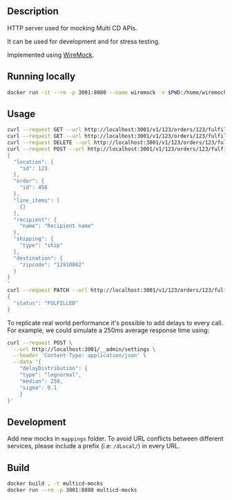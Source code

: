 ## Description

HTTP server used for mocking Multi CD APIs.

It can be used for development and for stress testing.

Implemented using [WireMock](https://wiremock.org/).

## Running locally

```bash
docker run -it --rm -p 3001:8080 --name wiremock -v $PWD:/home/wiremock wiremock/wiremock:2.35.0 -v --global-response-templating
```

## Usage

```bash
curl --request GET --url http://localhost:3001/v1/123/orders/123/fulfillment-orders/ -H "Authentication: Bearer ABC"
curl --request GET --url http://localhost:3001/v1/123/orders/123/fulfillment-orders/123/ -H "Authentication: Bearer ABC"
curl --request DELETE --url http://localhost:3001/v1/123/orders/123/fulfillment-orders/123/ -H "Authentication: Bearer ABC"
curl --request POST --url http://localhost:3001/v1/123/orders/123/fulfillment-orders/ -H "Authentication: Bearer ABC" -H "Content-Type: application/json" -d '
{
  "location": {
    "id": 123
  },
  "order": {
    "id": 456
  },
  "line_items": [
    {}
  ],
  "recipient": {
    "name": "Recipient name"
  },
  "shipping": {
    "type": "ship"
  },
  "destination": {
    "zipcode": "12910802"
  }
}
'
curl --request PATCH --url http://localhost:3001/v1/123/orders/123/fulfillment-orders/123/ -H "Authentication: Bearer ABC" -H "Content-Type: application/json" -d '
{
  "status": "FULFILLED"
}
```

To replicate real world performance it's possible to add delays to every call. For example, we could simulate a 250ms average response time using:
```bash
curl --request POST \
  --url http://localhost:3001/__admin/settings \
  --header 'Content-Type: application/json' \
  --data '{    
	"delayDistribution": {
  	"type": "lognormal",
    "median": 250,
    "sigma": 0.1
	}
}'
```

## Development

Add new mocks in `mappings` folder. To avoid URL conflicts between different services, please include a prefix (i.e: `/dLocal/`) in every URL.

## Build

```bash
docker build . -t multicd-mocks
docker run --rm -p 3001:8080 multicd-mocks
```
